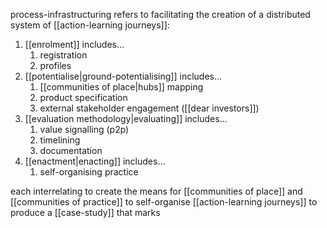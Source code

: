 process-infrastructuring refers to facilitating the creation of a distributed system of [[action-learning journeys]]:

1. [[enrolment]] includes...
	1. registration
	2. profiles
2. [[potentialise|ground-potentialising]] includes...
	1. [[communities of place|hubs]] mapping
	2. product specification
	3. external stakeholder engagement ([[dear investors]])
3. [[evaluation methodology|evaluating]] includes...
	1. value signalling (p2p)
	2. timelining
	3. documentation
4. [[enactment|enacting]] includes...
	1. self-organising practice

each interrelating to create the means for [[communities of place]] and [[communities of practice]] to self-organise [[action-learning journeys]] to produce a [[case-study]] that marks 
